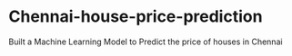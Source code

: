 # Chennai-house-price-prediction
Built a Machine Learning Model to Predict the price of houses in Chennai
